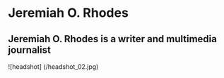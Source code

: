 # Jeremiah O. Rhodes
## Jeremiah O. Rhodes is a writer and multimedia journalist
![headshot] (/headshot_02.jpg)
